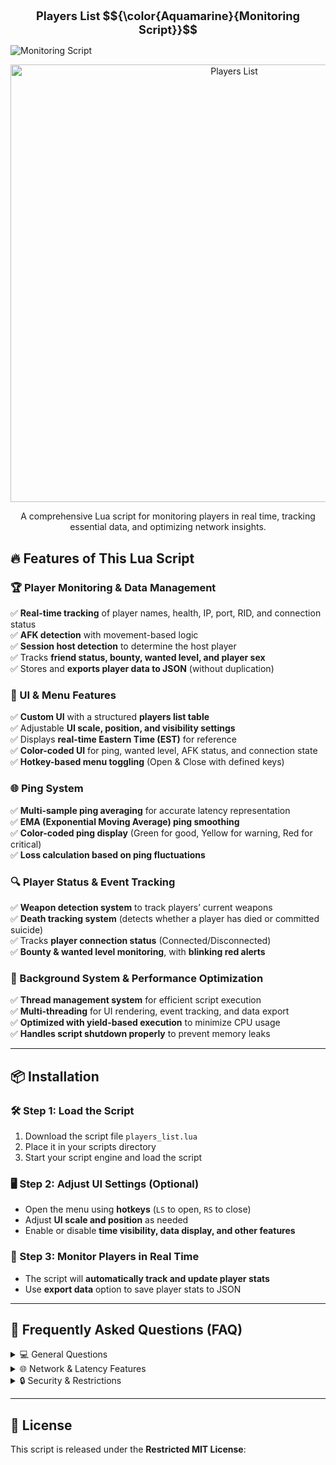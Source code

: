 <h1 align="center" style="font-size: 130%;">
  Players List $${\color{Aquamarine}{Monitoring Script}}$$
</h1> 

![Monitoring Script](monitoring-script.svg)

<p align="center">
  <img src="https://i.imgur.com/mhYVbIu.jpeg" alt="Players List" width="700">
</p>

<p align="center">
  A comprehensive Lua script for monitoring players in real time, tracking essential data, and optimizing network insights.
</p>


## 🔥 Features of This Lua Script

### 🏆 Player Monitoring & Data Management
✅ **Real-time tracking** of player names, health, IP, port, RID, and connection status  
✅ **AFK detection** with movement-based logic  
✅ **Session host detection** to determine the host player  
✅ Tracks **friend status, bounty, wanted level, and player sex**  
✅ Stores and **exports player data to JSON** (without duplication)  

### 🎨 UI & Menu Features
✅ **Custom UI** with a structured **players list table**  
✅ Adjustable **UI scale, position, and visibility settings**  
✅ Displays **real-time Eastern Time (EST)** for reference  
✅ **Color-coded UI** for ping, wanted level, AFK status, and connection state  
✅ **Hotkey-based menu toggling** (Open & Close with defined keys)  

### 🌐 Ping System
✅ **Multi-sample ping averaging** for accurate latency representation  
✅ **EMA (Exponential Moving Average) ping smoothing**  
✅ **Color-coded ping display** (Green for good, Yellow for warning, Red for critical)  
✅ **Loss calculation based on ping fluctuations**  

### 🔍 Player Status & Event Tracking
✅ **Weapon detection system** to track players’ current weapons  
✅ **Death tracking system** (detects whether a player has died or committed suicide)  
✅ Tracks **player connection status** (Connected/Disconnected)  
✅ **Bounty & wanted level monitoring**, with **blinking red alerts**  

### 🚀 Background System & Performance Optimization
✅ **Thread management system** for efficient script execution  
✅ **Multi-threading** for UI rendering, event tracking, and data export  
✅ **Optimized with yield-based execution** to minimize CPU usage  
✅ **Handles script shutdown properly** to prevent memory leaks  

---

## 📦 Installation

### 🛠 Step 1: Load the Script
1. Download the script file `players_list.lua`  
2. Place it in your scripts directory  
3. Start your script engine and load the script  

### 🖥️ Step 2: Adjust UI Settings (Optional)
- Open the menu using **hotkeys** (`LS` to open, `RS` to close)  
- Adjust **UI scale and position** as needed  
- Enable or disable **time visibility, data display, and other features**  

### 📡 Step 3: Monitor Players in Real Time
- The script will **automatically track and update player stats**  
- Use **export data** option to save player stats to JSON  

---

## 📌 Frequently Asked Questions (FAQ)

<details>
  <summary>💻 General Questions</summary>

  **Q1: What does this script do?**  
  A1: This script is a **real-time player monitoring system** that tracks player data, latency, AFK status, and more.

  **Q2: Does it support auto-export?**  
  A2: Yes, the script includes a feature for **automated JSON exports** to track player history.

  **Q3: Can I modify this script?**  
  A3: No, the script **must remain unmodified** per the license agreement.

</details>

<details>
  <summary>🌐 Network & Latency Features</summary>

  **Q4: How accurate is the ping system?**  
  A4: The script uses **multi-sample ping averaging** with **EMA smoothing** for precision.

  **Q5: Does it work for all players in the session?**  
  A5: Yes, it automatically detects and tracks all **connected players**.

</details>

<details>
  <summary>🔒 Security & Restrictions</summary>

  **Q6: Can I share this script?**  
  A6: **Yes**, but **only in its original, unmodified form** with the license intact.

  **Q7: What happens if someone modifies the script?**  
  A7: Unauthorized modifications are strictly **prohibited** and may result in a **DMCA takedown**.

</details>

---

## 📜 License

This script is released under the **Restricted MIT License**:

